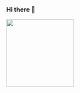 ### Hi there 👋

<img height="180em" src="https://github-readme-stats.vercel.app/api?username=Bchan1999&show_icons=true&hide_border=true&&count_private=true&include_all_commits=true" />

<!--
**Bchan1999/Bchan1999** is a ✨ _special_ ✨ repository because its `README.md` (this file) appears on your GitHub profile.

Here are some ideas to get you started:

- 🔭 I’m currently working on ...
- 🌱 I’m currently learning ...
- 👯 I’m looking to collaborate on ...
- 🤔 I’m looking for help with ...
- 💬 Ask me about ...
- 📫 How to reach me: ...
- 😄 Pronouns: ...
- ⚡ Fun fact: ...
-->
